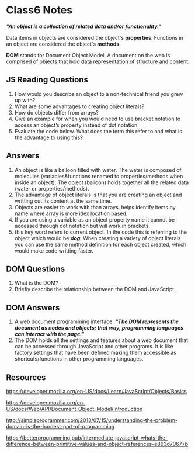 # Class6 Notes

***"An object is a collection of related data and/or functionality."***

Data items in objects are considered the object's **properties**. Functions in an object are considered the object's **methods**.

**DOM** stands for Document Object Model. A document on the web is comprised of objects that hold data representation of structure and content. 

## JS Reading Questions

1. How would you describe an object to a non-technical friend you grew up with?
2. What are some advantages to creating object literals?
3. How do objects differ from arrays?
4. Give an example for when you would need to use bracket notation to access an object’s property instead of dot notation.
5. Evaluate the code below. What does the term this refer to and what is the advantage to using this?

## Answers

1. An object is like a balloon filled with water. The water is composed of molecules (variables&functions renamed to properties/methods when inside an object). The object (balloon) holds together all the related data (water or properties/methods).
2. The advantage of object literals is that you are creating an object and writting out its content at the same time.
3. Objects are easier to work with than arrays, helps identify items by name where array is more idex location based.
4. If you are using a variable as an object property name it cannot be accessed through dot notation but will work in brackets.
5. this key word refers to current object. In the code this is referring to the object which would be ***dog***. When creating a variety of object literals you can use the same method definition for each object created, which would make code writting faster.

## DOM Questions

1. What is the DOM?
2. Briefly describe the relationship between the DOM and JavaScript.

## DOM Answers

1. A web document programming interface. ***"The DOM represents the document as nodes and objects; that way, programming languages can interact with the page."***
2. The DOM holds all the settings and features about a web document that can be accessed through JavaScript and other programs. It is like factory settings that have been defined making them accessible as shortcuts/functions in other programming languages.

## Resources

<https://developer.mozilla.org/en-US/docs/Learn/JavaScript/Objects/Basics>

<https://developer.mozilla.org/en-US/docs/Web/API/Document_Object_Model/Introduction>

<http://simpleprogrammer.com/2013/07/15/understanding-the-problem-domain-is-the-hardest-part-of-programming>

<https://betterprogramming.pub/intermediate-javascript-whats-the-difference-between-primitive-values-and-object-references-e863d70677b>